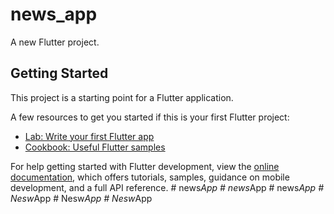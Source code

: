 # news_app

A new Flutter project.

## Getting Started

This project is a starting point for a Flutter application.

A few resources to get you started if this is your first Flutter project:

- [Lab: Write your first Flutter app](https://docs.flutter.dev/get-started/codelab)
- [Cookbook: Useful Flutter samples](https://docs.flutter.dev/cookbook)

For help getting started with Flutter development, view the
[online documentation](https://docs.flutter.dev/), which offers tutorials,
samples, guidance on mobile development, and a full API reference.
#   n e w s _ A p p  
 #   n e w s _ A p p  
 #   n e w s _ A p p  
 #   N e s w _ A p p  
 #   N e s w _ A p p  
 #   N e s w _ A p p  
 